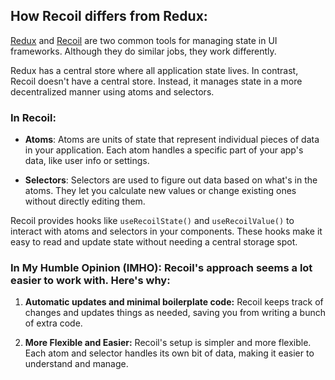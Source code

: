 ## How Recoil differs from Redux: 

[Redux](https://redux.js.org/introduction/core-concepts) and [Recoil](https://recoiljs.org/docs/introduction/core-concepts) are two common tools for managing state in UI frameworks. Although they do similar jobs, they work differently.

Redux has a central store where all application state lives. In contrast, Recoil doesn't have a central store. Instead, it manages state in a more decentralized manner using atoms and selectors.

### __In Recoil:__

- __Atoms__: Atoms are units of state that represent individual pieces of data in your application. Each atom handles a specific part of your app's data, like user info or settings.

- __Selectors__: Selectors are used to figure out data based on what's in the atoms. They let you calculate new values or change existing ones without directly editing them.

Recoil provides hooks like `useRecoilState()` and `useRecoilValue()` to interact with atoms and selectors in your components. These hooks make it easy to read and update state without needing a central storage spot.

### In My Humble Opinion (IMHO): Recoil's approach seems a lot easier to work with. Here's why: 

1. __Automatic updates and minimal boilerplate code:__ Recoil keeps track of changes and updates things as needed, saving you from writing a bunch of extra code.

2. __More Flexible and Easier:__ Recoil's setup is simpler and more flexible. Each atom and selector handles its own bit of data, making it easier to understand and manage.






